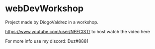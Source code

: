 # webDevWorkshop
Project made by DiogoValdrez in a workshop.

https://www.youtube.com/user/NEECIST/
to host watch the video here

For more info use my discord: Duz#8881
